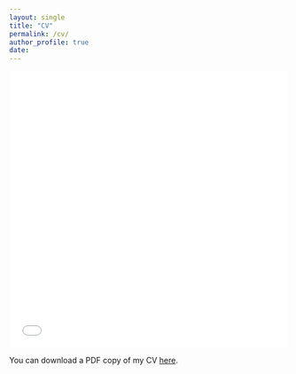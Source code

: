 ```yaml
---
layout: single
title: "CV"
permalink: /cv/
author_profile: true
date:
---
```


<iframe src="/files/pdf/cv.pdf" width="100%" height="500" frameborder="no" border="0" marginwidth="0" marginheight="0"></iframe>

You can download a PDF copy of my CV [here](/files/pdf/cv.pdf).